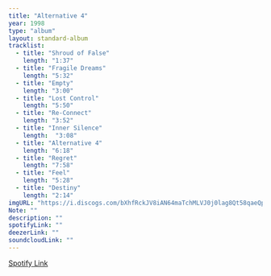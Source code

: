 ```yaml
---
title: "Alternative 4"
year: 1998
type: "album"
layout: standard-album
tracklist:
  - title: "Shroud of False" 
    length: "1:37"
  - title: "Fragile Dreams" 
    length: "5:32"
  - title: "Empty" 
    length: "3:00"
  - title: "Lost Control" 
    length: "5:50"
  - title: "Re-Connect" 
    length: "3:52"
  - title: "Inner Silence"
    length:  "3:08"
  - title: "Alternative 4" 
    length: "6:18"
  - title: "Regret" 
    length: "7:58"
  - title: "Feel" 
    length: "5:28"
  - title: "Destiny" 
    length: "2:14"
imgURL: "https://i.discogs.com/bXhfRckJV8iAN64maTchMLVJ0j0lag8Qt58qaeQp2b0/rs:fit/g:sm/q:90/h:600/w:600/czM6Ly9kaXNjb2dz/LWRhdGFiYXNlLWlt/YWdlcy9SLTM3ODAy/My0xMTU1MzM4NzAz/LmpwZWc.jpeg"
Note: ""
description: ""
spotifyLink: ""
deezerLink: ""
soundcloudLink: ""
---
```

[Spotify Link]()
